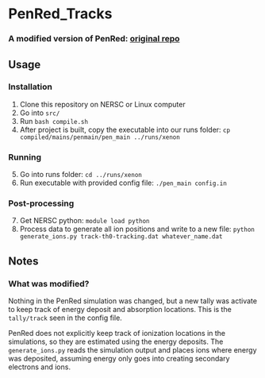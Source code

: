 # PenRed_Tracks
### A modified version of PenRed: [original repo](https://github.com/PenRed/PenRed)

## Usage

### Installation

1. Clone this repository on NERSC or Linux computer
2. Go into `src/`
3. Run `bash compile.sh`
4. After project is built, copy the executable into our runs folder: `cp compiled/mains/penmain/pen_main ../runs/xenon`

### Running
5. Go into runs folder: `cd ../runs/xenon` 
6. Run executable with provided config file: `./pen_main config.in`

### Post-processing
7. Get NERSC python: `module load python`
8. Process data to generate all ion positions and write to a new file: `python generate_ions.py track-th0-tracking.dat whatever_name.dat`

## Notes

### What was modified?

Nothing in the PenRed simulation was changed, but a new tally was activate to keep track of energy deposit and absorption locations. 
This is the `tally/track` seen in the config file. 

PenRed does not explicitly keep track of ionization locations in the simulations, so they are estimated using the energy deposits.
The `generate_ions.py` reads the simulation output and places ions where energy was deposited, assuming energy only goes into creating secondary electrons and ions. 
